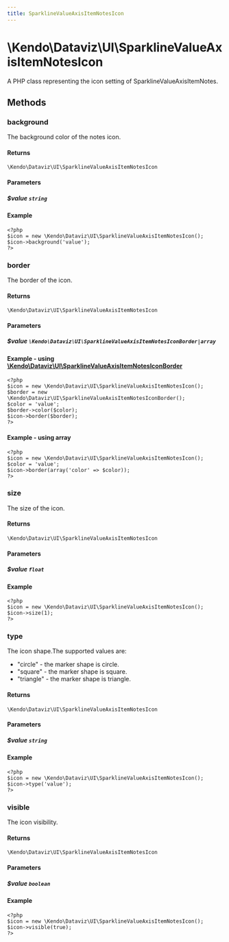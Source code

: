 ```yaml
---
title: SparklineValueAxisItemNotesIcon
---
```


# \Kendo\Dataviz\UI\SparklineValueAxisItemNotesIcon

A PHP class representing the icon setting of SparklineValueAxisItemNotes.


## Methods

### background
The background color of the notes icon.

#### Returns
`\Kendo\Dataviz\UI\SparklineValueAxisItemNotesIcon`

#### Parameters

##### $value `string`



#### Example 
    <?php
    $icon = new \Kendo\Dataviz\UI\SparklineValueAxisItemNotesIcon();
    $icon->background('value');
    ?>

### border

The border of the icon.

#### Returns
`\Kendo\Dataviz\UI\SparklineValueAxisItemNotesIcon`

#### Parameters

##### $value `\Kendo\Dataviz\UI\SparklineValueAxisItemNotesIconBorder|array`


#### Example - using [\Kendo\Dataviz\UI\SparklineValueAxisItemNotesIconBorder](/kendo-ui/api/wrappers/php/Kendo/Dataviz/UI/SparklineValueAxisItemNotesIconBorder)
    <?php
    $icon = new \Kendo\Dataviz\UI\SparklineValueAxisItemNotesIcon();
    $border = new \Kendo\Dataviz\UI\SparklineValueAxisItemNotesIconBorder();
    $color = 'value';
    $border->color($color);
    $icon->border($border);
    ?>

#### Example - using array

    <?php
    $icon = new \Kendo\Dataviz\UI\SparklineValueAxisItemNotesIcon();
    $color = 'value';
    $icon->border(array('color' => $color));
    ?>

### size
The size of the icon.

#### Returns
`\Kendo\Dataviz\UI\SparklineValueAxisItemNotesIcon`

#### Parameters

##### $value `float`



#### Example 
    <?php
    $icon = new \Kendo\Dataviz\UI\SparklineValueAxisItemNotesIcon();
    $icon->size(1);
    ?>

### type
The icon shape.The supported values are:
* "circle" - the marker shape is circle.
* "square" - the marker shape is square.
* "triangle" - the marker shape is triangle.

#### Returns
`\Kendo\Dataviz\UI\SparklineValueAxisItemNotesIcon`

#### Parameters

##### $value `string`



#### Example 
    <?php
    $icon = new \Kendo\Dataviz\UI\SparklineValueAxisItemNotesIcon();
    $icon->type('value');
    ?>

### visible
The icon visibility.

#### Returns
`\Kendo\Dataviz\UI\SparklineValueAxisItemNotesIcon`

#### Parameters

##### $value `boolean`



#### Example 
    <?php
    $icon = new \Kendo\Dataviz\UI\SparklineValueAxisItemNotesIcon();
    $icon->visible(true);
    ?>

